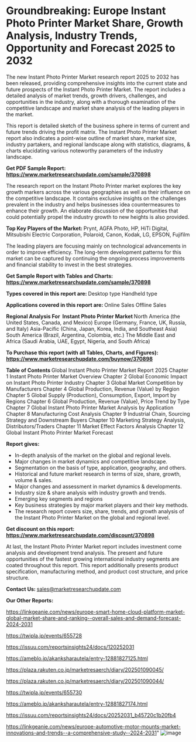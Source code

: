 # Groundbreaking: Europe Instant Photo Printer Market Share, Growth Analysis, Industry Trends, Opportunity and Forecast 2025 to 2032

The new Instant Photo Printer Market research report 2025 to 2032 has been released, providing comprehensive insights into the current state and future prospects of the Instant Photo Printer Market. The report includes a detailed analysis of market trends, growth drivers, challenges, and opportunities in the industry, along with a thorough examination of the competitive landscape and market share analysis of the leading players in the market.

This report is detailed sketch of the business sphere in terms of current and future trends driving the profit matrix. The Instant Photo Printer Market report also indicates a point-wise outline of market share, market size, industry partakers, and regional landscape along with statistics, diagrams, &amp; charts elucidating various noteworthy parameters of the industry landscape.

<strong><b>Get PDF Sample Report: <a href=https://www.marketresearchupdate.com/sample/370898>https://www.marketresearchupdate.com/sample/370898</a></b></strong>

The research report on the Instant Photo Printer market explores the key growth markers across the various geographies as well as their influence on the competitive landscape. It contains exclusive insights on the challenges prevalent in the industry and helps businesses idea countermeasures to enhance their growth. An elaborate discussion of the opportunities that could potentially propel the industry growth to new heights is also provided.

<strong><b>Top Key Players of the Market:
</b></strong>Prynt, AGFA Photo, HP, HiTi Digital, Mitsubishi Electric Corporation, Polaroid, Canon, Kodak, LG, EPSON, Fujifilm<strong><b>
</b></strong>

The leading players are focusing mainly on technological advancements in order to improve efficiency. The long-term development patterns for this market can be captured by continuing the ongoing process improvements and financial stability to invest in the best strategies.

<strong><b>Get Sample Report with Tables and Charts: <a href=https://www.marketresearchupdate.com/sample/370898>https://www.marketresearchupdate.com/sample/370898</a></b></strong>

<strong><b>Types covered in this report are:
</b></strong>Desktop type
Handheld type<strong><b>
</b></strong>

<strong><b>Applications covered in this report are:
</b></strong>Online Sales
Offline Sales<strong><b>
</b></strong>

<strong><b>Regional Analysis For  Instant Photo Printer Market</b></strong><strong><b>
</b></strong>North America (the United States, Canada, and Mexico)
Europe (Germany, France, UK, Russia, and Italy)
Asia-Pacific (China, Japan, Korea, India, and Southeast Asia)
South America (Brazil, Argentina, Colombia, etc.)
The Middle East and Africa (Saudi Arabia, UAE, Egypt, Nigeria, and South Africa)

<strong><b>To Purchase this report (with all Tables, Charts, and Figures): <a href=https://www.marketresearchupdate.com/buynow/370898>https://www.marketresearchupdate.com/buynow/370898</a></b></strong>

<strong><b>Table of Contents</b></strong><strong><b>
</b></strong>Global Instant Photo Printer Market Report 2025
Chapter 1 Instant Photo Printer Market Overview
Chapter 2 Global Economic Impact on Instant Photo Printer Industry
Chapter 3 Global Market Competition by Manufacturers
Chapter 4 Global Production, Revenue (Value) by Region
Chapter 5 Global Supply (Production), Consumption, Export, Import by Regions
Chapter 6 Global Production, Revenue (Value), Price Trend by Type
Chapter 7 Global Instant Photo Printer Market Analysis by Application
Chapter 8 Manufacturing Cost Analysis
Chapter 9 Industrial Chain, Sourcing Strategy and Downstream Buyers
Chapter 10 Marketing Strategy Analysis, Distributors/Traders
Chapter 11 Market Effect Factors Analysis
Chapter 12 Global Instant Photo Printer Market Forecast

<strong><b>Report gives:</b></strong>

- In-depth analysis of the market on the global and regional levels.
- Major changes in market dynamics and competitive landscape.
- Segmentation on the basis of type, application, geography, and others.
- Historical and future market research in terms of size, share, growth, volume &amp; sales.
- Major changes and assessment in market dynamics &amp; developments.
- Industry size &amp; share analysis with industry growth and trends.
- Emerging key segments and regions
- Key business strategies by major market players and their key methods.
- The research report covers size, share, trends, and growth analysis of the Instant Photo Printer Market on the global and regional level.

<strong><b>Get discount on this report: <a href=https://www.marketresearchupdate.com/discount/370898>https://www.marketresearchupdate.com/discount/370898</a></b></strong>

At last, the Instant Photo Printer Market report includes investment come analysis and development trend analysis. The present and future opportunities of the fastest growing international industry segments are coated throughout this report. This report additionally presents product specification, manufacturing method, and product cost structure, and price structure.

<strong><b>Contact Us:
</b></strong>sales@marketresearchupdate.com

<strong>Our Other Reports:</strong>

<a href=https://linkgeanie.com/news/europe-smart-home-cloud-platform-market-global-market-share-and-ranking--overall-sales-and-demand-forecast-2024-2031>https://linkgeanie.com/news/europe-smart-home-cloud-platform-market-global-market-share-and-ranking--overall-sales-and-demand-forecast-2024-2031</a>

<a href=https://twipla.jp/events/655728>https://twipla.jp/events/655728</a>

<a href=https://issuu.com/reportsinsights24/docs/120252031>https://issuu.com/reportsinsights24/docs/120252031</a>

<a href=https://ameblo.jp/akanksharautela/entry-12881827125.html>https://ameblo.jp/akanksharautela/entry-12881827125.html</a>

<a href=https://plaza.rakuten.co.jp/marketresaerch/diary/202501090045/>https://plaza.rakuten.co.jp/marketresaerch/diary/202501090045/</a>

<a href=https://plaza.rakuten.co.jp/marketresaerch/diary/202501090044/>https://plaza.rakuten.co.jp/marketresaerch/diary/202501090044/</a>

<a href=https://twipla.jp/events/655730>https://twipla.jp/events/655730</a>

<a href=https://ameblo.jp/akanksharautela/entry-12881827174.html>https://ameblo.jp/akanksharautela/entry-12881827174.html</a>

<a href=https://issuu.com/reportsinsights24/docs/20252031_b45720c1b20fb4>https://issuu.com/reportsinsights24/docs/20252031_b45720c1b20fb4</a>

<a href=https://linkgeanie.com/news/europe-automotive-motor-mounts-market-innovations-and-trends--a-comprehensive-study--2024-2031>https://linkgeanie.com/news/europe-automotive-motor-mounts-market-innovations-and-trends--a-comprehensive-study--2024-2031</a>"
![image](https://github.com/user-attachments/assets/0b87b993-799c-40f8-8d05-62af951e5448)
